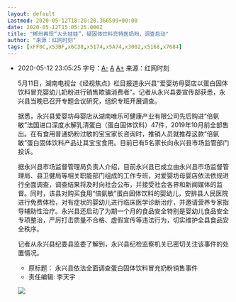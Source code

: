 ```yaml
---
layout: default
Lastmod: 2020-05-12T18:20:28.366509+00:00
date: 2020-05-12T15:05:25.000Z
title: "郴州再现“大头娃娃”，疑固体饮料充特医奶粉，调查启动"
author: "来源：红网时刻"
tags: [xFF0C,x53BF,x6C38,x5174,x5A74,x3002,x5168,x7684]
---
```


*   2020-05-12 23:05:25 字号：[A-](javascript:void(0);) [A](javascript:void(0);) [A+](javascript:void(0);) 来源：红网时刻
    
    5月11日，湖南电视台《经视焦点》栏目报道永兴县“爱婴坊母婴店以蛋白固体饮料冒充婴幼儿奶粉进行销售欺骗消费者”。记者从永兴县委宣传部获悉，永兴县当晚已召开专题会议研究，组织专班开展调查。
    
    据悉，永兴县爱婴坊母婴店从湖南唯乐可健康产业有限公司先后购进“倍氨敏”法国进口深度水解乳清蛋白（蛋白固体饮料）47件，2019年10月前全部售出。在有食用普通奶粉过敏的宝宝家长咨询时，推销人员就推荐这款“倍氨敏”蛋白固体饮料产品让其宝宝食用。目前已有5名家长向永兴县市场监管部门投诉。
    
    据永兴县市场监督管理局负责人介绍，目前永兴县已成立由永兴县市场监督管理局、县卫健局等相关职能部门组成的工作专班，对爱婴坊母婴店依法依规进行全面调查，调查结果将及时向社会公布，并接受社会各界和新闻媒体的监督。同时，该县对购买食用“倍氨敏”蛋白固体饮料的婴幼儿，安排县人民医院进行免费体检，对有症状的婴幼儿进行临床医学诊断治疗，并邀请营养专家指导辅助性治疗。永兴县还启动了为期一个月的食品安全特别是婴幼儿食品安全专项整治，严厉打击质量不合格、虚假宣传等违法行为，切实维护全县食品安全秩序。
    
    记者从永兴县纪委县监委了解到，永兴县纪检监察机关已密切关注该事件的处置情况。
    
    *   原标题： 永兴县依法全面调查蛋白固体饮料冒充奶粉销售事件
    *   责任编辑: 李天宇 
    
    [![](https://images.weserv.nl/?url=https%3A//i.guancha.cn/product/20200501121908520.png)](https://member.guancha.cn/gw-gift/index)

